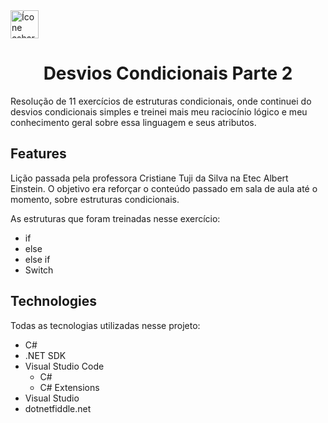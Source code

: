 <img alt="Ícone csharp" height="45" width="45" src="https://cdn.jsdelivr.net/gh/devicons/devicon/icons/csharp/csharp-original.svg" />
<h1 align="center">Desvios Condicionais Parte 2</h1>

Resolução de 11 exercícios de estruturas condicionais, onde continuei do desvios condicionais simples e treinei mais meu raciocínio lógico e meu conhecimento geral sobre essa linguagem e seus atributos.

## Features

Lição passada pela professora Cristiane Tuji da Silva na Etec Albert Einstein. O objetivo era reforçar o conteúdo passado em sala de aula até o momento, sobre estruturas condicionais.

As estruturas que foram treinadas nesse exercício:
* if
* else
* else if
* Switch

## Technologies

Todas as tecnologias utilizadas nesse projeto:
* C#
* .NET SDK
* Visual Studio Code
  - C#
  - C# Extensions
* Visual Studio
* dotnetfiddle.net